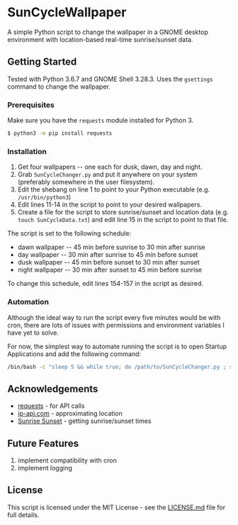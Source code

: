 # SunCycleWallpaper

A simple Python script to change the wallpaper in a GNOME desktop environment with location-based real-time sunrise/sunset data.

## Getting Started

Tested with Python 3.6.7 and GNOME Shell 3.28.3. Uses the `gsettings` command to change the wallpaper.

### Prerequisites

Make sure you have the `requests` module installed for Python 3.

```bash
$ python3 -m pip install requests
```

### Installation

1.  Get four wallpapers -- one each for dusk, dawn, day and night.
2. Grab `SunCycleChanger.py` and put it anywhere on your system (preferably somewhere in the user filesystem).
3. Edit the shebang on line 1 to point to your Python executable (e.g. `/usr/bin/python3`)
3. Edit lines 11-14 in the script to point to your desired wallpapers.
4. Create a file for the script to store sunrise/sunset and location data (e.g. `touch SunCycleData.txt`) and edit line 15 in the script to point to that file.

The script is set to the following schedule:

- dawn wallpaper -- 45 min before sunrise to 30 min after sunrise
- day wallpaper -- 30 min after sunrise to 45 min before sunset
- dusk wallpaper -- 45 min before sunset to 30 min after sunset
- night wallpaper -- 30 min after sunset to 45 min before sunrise

To change this schedule, edit lines 154-157 in the script as desired.

### Automation

Although the ideal way to run the script every five minutes would be with cron, there are lots of issues with permissions and environment variables I have yet to solve.

For now, the simplest way to automate running the script is to open Startup Applications and add the following command:

```bash
/bin/bash -c "sleep 5 && while true; do /path/to/SunCycleChanger.py ; sleep 300; done"
```

## Acknowledgements

-  [requests](https://github.com/requests/requests) - for API calls
-  [ip-api.com](http://ip-api.com/) - approximating location
-  [Sunrise Sunset](https://sunrise-sunset.org/) - getting sunrise/sunset times

## Future Features

1. implement compatibility with cron
2. implement logging

## License

This script is licensed under the MIT License - see the [LICENSE.md](LICENSE.md) file for full details.
